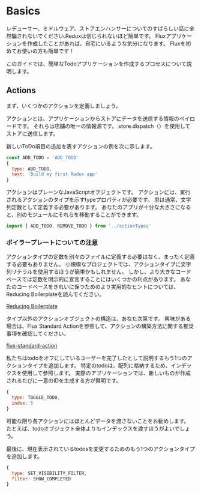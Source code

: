 # Basics
レデューサー、ミドルウェア、ストアエンハンサーについてのすばらしい話に全然騙されないでください.Reduxは信じられないほど簡単です。 Fluxアプリケーションを作成したことがあれば、自宅にいるような気分になります。 Fluxを初めてお使いの方も簡単です！

このガイドでは、簡単なTodoアプリケーションを作成するプロセスについて説明します。

## Actions
まず、いくつかのアクションを定義しましょう。

アクションとは、アプリケーションからストアにデータを送信する情報のペイロードです。 それらは店舗の唯一の情報源です。 store.dispatch（）を使用してストアに送信します。

新しいToDo項目の追加を表すアクションの例を次に示します。

```javascript
const ADD_TODO = 'ADD_TODO'
{
  type: ADD_TODO,
  text: 'Build my first Redux app'
}
```

アクションはプレーンなJavaScriptオブジェクトです。 アクションには、実行されるアクションのタイプを示すtypeプロパティが必要です。 型は通常、文字列定数として定義する必要があります。 あなたのアプリが十分な大きさになると、別のモジュールにそれらを移動することができます。

```javascript
import { ADD_TODO, REMOVE_TODO } from '../actionTypes'
```

### ボイラープレートについての注意
アクションタイプの定数を別々のファイルに定義する必要はなく、まったく定義する必要もありません。 小規模なプロジェクトでは、アクションタイプに文字列リテラルを使用するほうが簡単かもしれません。 しかし、より大きなコードベースでは定数を明示的に宣言することにはいくつかの利点があります。 あなたのコードベースをきれいに保つためのより実用的なヒントについては、Reducing Boilerplateを読んでください。

[Reducing Boilerplate](http://redux.js.org/docs/recipes/ReducingBoilerplate.html)

タイプ以外のアクションオブジェクトの構造は、あなた次第です。 興味がある場合は、Flux Standard Actionを参照して、アクションの構築方法に関する推奨事項を確認してください。

[flux-standard-action](https://github.com/acdlite/flux-standard-action)

私たちはtodoをオフにしているユーザーを完了したとして説明するもう1つのアクションタイプを追加します。 特定のtodoは、配列に格納するため、インデックスを使用して参照します。 実際のアプリケーションでは、新しいものが作成されるたびに一意のIDを生成する方が賢明です。

```javascript
{
  type: TOGGLE_TODO,
  index: 5
}
```

可能な限り各アクションにはほとんどデータを渡さないことをお勧めします。 たとえば、todoオブジェクト全体よりもインデックスを渡すほうがよいでしょう。

最後に、現在表示されているtodosを変更するためのもう1つのアクションタイプを追加します。

```javascript
{
  type: SET_VISIBILITY_FILTER,
  filter: SHOW_COMPLETED
}
```

